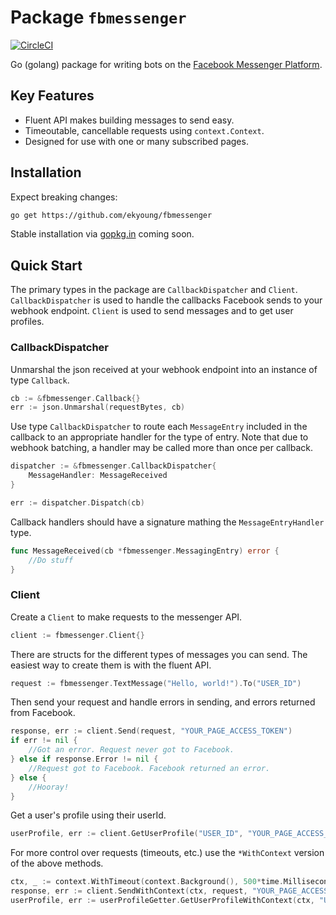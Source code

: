 # Package `fbmessenger`

[![CircleCI](https://circleci.com/gh/ekyoung/fbmessenger.svg?style=svg)](https://circleci.com/gh/ekyoung/fbmessenger)

Go (golang) package for writing bots on the [Facebook Messenger Platform](https://developers.facebook.com/docs/messenger-platform).

## Key Features

* Fluent API makes building messages to send easy.
* Timeoutable, cancellable requests using `context.Context`.
* Designed for use with one or many subscribed pages.

## Installation

Expect breaking changes:

```bash
go get https://github.com/ekyoung/fbmessenger
```

Stable installation via [gopkg.in](http://labix.org/gopkg.in) coming soon.

## Quick Start

The primary types in the package are `CallbackDispatcher` and `Client`. `CallbackDispatcher`
is used to handle the callbacks Facebook sends to your webhook endpoint. `Client` is used to send
messages and to get user profiles.

### CallbackDispatcher

Unmarshal the json received at your webhook endpoint into an instance of type `Callback`.

```go
cb := &fbmessenger.Callback{}
err := json.Unmarshal(requestBytes, cb)
```

Use type `CallbackDispatcher` to route each `MessageEntry` included in the callback to an appropriate
handler for the type of entry. Note that due to webhook batching, a handler may be called more than
once per callback.

```go
dispatcher := &fbmessenger.CallbackDispatcher{
	MessageHandler: MessageReceived
}

err := dispatcher.Dispatch(cb)
```

Callback handlers should have a signature mathing the `MessageEntryHandler` type.

```go
func MessageReceived(cb *fbmessenger.MessagingEntry) error {
	//Do stuff
}
```

### Client

Create a `Client` to make requests to the messenger API.

```go
client := fbmessenger.Client{}
```

There are structs for the different types of messages you can send. The easiest way to create them
is with the fluent API.

```go
request := fbmessenger.TextMessage("Hello, world!").To("USER_ID")
```

Then send your request and handle errors in sending, and errors returned from Facebook.

```go
response, err := client.Send(request, "YOUR_PAGE_ACCESS_TOKEN")
if err != nil {
	//Got an error. Request never got to Facebook.
} else if response.Error != nil {
	//Request got to Facebook. Facebook returned an error.
} else {
	//Hooray!
}
```

Get a user's profile using their userId.

```go
userProfile, err := client.GetUserProfile("USER_ID", "YOUR_PAGE_ACCESS_TOKEN")
```

For more control over requests (timeouts, etc.) use the `*WithContext` version of the
above methods.

```go
ctx, _ := context.WithTimeout(context.Background(), 500*time.Millisecond)
response, err := client.SendWithContext(ctx, request, "YOUR_PAGE_ACCESS_TOKEN")
userProfile, err := userProfileGetter.GetUserProfileWithContext(ctx, "USER_ID", "YOUR_PAGE_ACCESS_TOKEN")
```